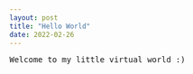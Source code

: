 ```yaml
---
layout: post
title: "Hello World"
date: 2022-02-26
---
```


<pre>Welcome to my little virtual world :)</pre>
